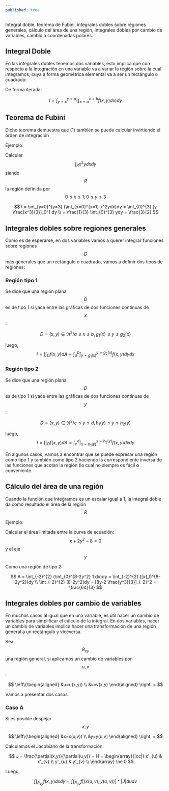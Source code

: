 ```yaml
---
published: true
---
```

Integral doble, teorema de Fubini, integrales dobles sobre regiones generales, cálculo del área de una región, integrales dobles por cambio de variables, cambio a coordenadas polares.

## Integral Doble

En las integrales dobles tenemos dos variables, esto implica que con respecto a la integración en una variable va a variar la región sobre la cual integramos, cuya a forma geométrica elemental va a ser un rectángulo o cuadrado:

De forma iterada:

$$ I = \int_{y=c}^{y=d} ( \int_{x=a}^{x=b} f(x,y)dx)dy $$

## Teorema de Fubini

Dicho teorema demuestra que  (1) también se puede calcular invirtiendo el órden de integración

Ejemplo:

Calcular $$\int_R x^2ydxdy$$ siendo $$R$$ la región definida por $$0 \le x \le 1; 0 \le y \le 3$$

$$ I = \int_{y=0}^{y=3} (\int_{x=0}^{x=1} x^2ydx)dy = \int_{0}^{3} [y \frac{x^3}{3}]_0^1 dy \\
= \frac{1}{3} \int_{0}^{3} ydy = \frac{3}{2} 
$$

## Integrales dobles sobre regiones generales

Como es de esperarse, en dos variables vamos a querer integrar funciones sobre regiones $$D$$ más generales que un rectángulo o cuadrado, vamos a definir dos tipos de regiones:

### Región tipo 1

Se dice que una región plana $$D$$ es de tipo 1 si yace entre las gráficas de dos funciones continuas de $$x$$:

$$D = (x,y) \in \Re^2 / a \le x \le b, g_{1}(x) \le y \le g_{2}(x)$$

luego, $$ I = \int\int_{D} f(x,y) dA = \int_{a}^{b} \int_{y=g_{1}(x)}^{y=g_{2}(x)} f(x,y)dy dx $$

### Región tipo 2

Se dice que una región plana $$D$$ es de tipo 1 si yace entre las gráficas de dos funciones continuas de $$y$$:

$$D = (x,y) \in \Re^2 / c \le y \le d, h_{1}(y) \le y \le h_{2}(y)$$

luego, $$ I = \int\int_{D} f(x,y) dA = \int_{c}^{d} \int_{x=h_{1}(y)}^{x=h_{2}(y)} f(x,y)dx dy $$

En algunos casos, vamos a encontrar que se puede expresar una región como tipo 1 y también como tipo 2 haciendo la correspondiente inversa de las funciones que acotan la región (lo cual no siempre es fácil o conveniente.

## Cálculo del área de una región

Cuando la función que integramos es un escalar igual a 1, la integral doble da como resultado el área de la región $$R$$

Ejemplo:

Calcular el área limitada entre la curva de ecuación: $$x+2y^2-8=0$$ y el eje $$y$$

Como una región de tipo 2:

$$ A = \int_{-2}^{2} (\int_{0}^{8-2y^2} 1 dx)dy = \int_{-2}^{2} ([x]_0^{8-2y^2})dy \\
\int_{-2}^{2} (8-2y^2)dy = [8y-2 \frac{y^3}{3}]_{-2}^2 = \frac{64}{3}
$$

## Integrales dobles por cambio de variables

En muchos casos al igual que en una variable, es útil hacer un cambio de variables para simplificar el cálculo de la integral.
En dos variables, hacer un cambio de variables implica hacer una transformación de una región general a un rectángulo y viceversa.

Sea $$R_{xy}$$ una región general, si aplicamos un cambio de variables por $$u,v$$:

$$
\left\{\begin{aligned}
&u=u(x,y)) \\
&v=v(x,y)
\end{aligned}
\right. =
$$

Vamos a presentar dos casos.

### Caso A

Si es posible despejar $$x,y$$

$$
\left\{\begin{aligned}
&x=x(u,v)) \\
&y=y(u,v)
\end{aligned}
\right. =
$$

Calculamos el Jacobiano de la transformación:

$$ J = \frac{\partial(x,y)}{\partial(u,v)} = 
H = \begin{array}{|cc|}
x'_{u} & x'_{v} \\
y'_{u} & y'_{v} \\
\end{array} \ne 0
$$

Luego,

$$\int\int_{R_{xy}} f(x,y)dx dy = \int\int_{R_{uv}} f[(x(u,v), y(u,v))] * |J| du dv $$





